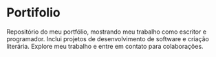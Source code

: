 # Portifolio
Repositório do meu portfólio, mostrando meu trabalho como escritor e programador. Inclui projetos de desenvolvimento de software e criação literária. Explore meu trabalho e entre em contato para colaborações.
